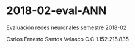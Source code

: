 # 2018-02-eval-ANN
Evaluación redes neuronales semestre 2018-02

Csrlos Ernesto Santos Velasco 
C.C 1.152.215.835
